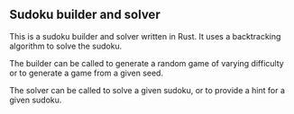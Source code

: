 ## Sudoku builder and solver

This is a sudoku builder and solver written in Rust. It uses a backtracking algorithm to solve the sudoku.

The builder can be called to generate a random game of varying difficulty or to generate a game from a given seed.

The solver can be called to solve a given sudoku, or to provide a hint for a given sudoku.